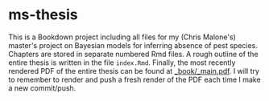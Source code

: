 # ms-thesis

This is a Bookdown project including all files for my (Chris Malone's) master's project on Bayesian models for inferring absence of pest species. Chapters are stored in separate numbered Rmd files. A rough outline of the entire thesis is written in the file `index.Rmd`. Finally, the most recently rendered PDF of the entire thesis can be found at [_book/_main.pdf](_book/_main.pdf). I will try to remember to render and push a fresh render of the PDF each time I make a new commit/push.

